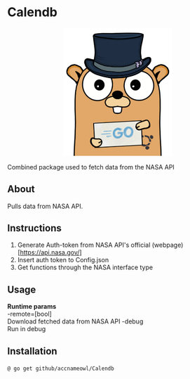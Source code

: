 # Calendb

<p align="center">
    <img src="gopher_1.png" alt="gopher" width="250"/>  
</p>
Combined package used to fetch data from the NASA API

## About
Pulls data from NASA API.  

## Instructions
1. Generate Auth-token from NASA API's official (webpage)[https://api.nasa.gov/]
2. Insert auth token to Config.json
3. Get functions through the NASA interface type

## Usage
**Runtime params**  
    -remote=[bool]  
        Download fetched data from NASA API
    -debug  
        Run in debug  

## Installation
 `@ go get github/accnameowl/Calendb`


